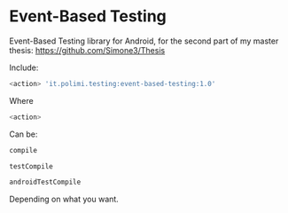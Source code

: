 # Event-Based Testing

Event-Based Testing library for Android, for the second part of my master thesis: https://github.com/Simone3/Thesis

Include:

```groovy
<action> 'it.polimi.testing:event-based-testing:1.0'
```

Where
```groovy
<action>
```
Can be:
```groovy
compile
```
```groovy
testCompile
```
```groovy
androidTestCompile
```
Depending on what you want.